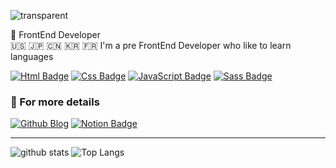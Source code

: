 ![transparent](https://capsule-render.vercel.app/api?type=transparent&fontColor=703ee5&fontAlign=16.5&text=LEESEONGGYE&height=100&fontSize=40&desc=イソンゲ%20%20&descAlignY=80&descAlign=29)

🥷 FrontEnd Developer  
🇺🇸 🇯🇵 🇨🇳 🇰🇷 🇫🇷 I'm a pre FrontEnd Developer who like to learn languages

[![Html Badge](https://img.shields.io/badge/HTML5-E34F26?style=flat-square&logo=HTML5&logoColor=white)](https://developer.mozilla.org/ko/docs/Web/HTML)
[![Css Badge](https://img.shields.io/badge/CSS3-1572B6?style=flat-square&logo=CSS3&logoColor=white)](https://developer.mozilla.org/ko/docs/Web/CSS)
[![JavaScript Badge](https://img.shields.io/badge/JavaScript-F7DF1E?style=flat-square&logo=JavaScript&logoColor=white)](https://javascript.info/)
[![Sass Badge](https://img.shields.io/badge/Sass-CC6699?style=flat-square&logo=Sass&logoColor=white)](https://sass-lang.com/)

### 💫 For more details 
[![Github Blog](https://img.shields.io/badge/GitHub-Blog-gray?style=flat&logo=GitHub&logoColor=black)](https://topgun0415.github.io)  [![Notion Badge](https://img.shields.io/badge/Notion-b4f5bd?style=flat&logo=Notion&logoColor=black)](https://www.notion.so/Philipuuu-f0fc95d626f84e7b8f9538e7a665c3da)

---

![github stats](https://github-readme-stats.vercel.app/api?username=topgun0415&layout=compact&show_icons=true&theme=tokyonight)
![Top Langs](https://github-readme-stats.vercel.app/api/top-langs/?username=topgun0415&layout=compact&theme=tokyonight)
